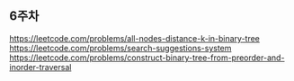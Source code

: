 ## 6주차
https://leetcode.com/problems/all-nodes-distance-k-in-binary-tree  
https://leetcode.com/problems/search-suggestions-system  
https://leetcode.com/problems/construct-binary-tree-from-preorder-and-inorder-traversal  
